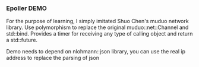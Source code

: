 ### Epoller DEMO
For the purpose of learning, I simply imitated Shuo Chen's muduo network library.
Use polymorphism to replace the original muduo::net::Channel and std::bind.
Provides a timer for receiving any type of calling object and return a std::future.

Demo needs to depend on nlohmann::json library, you can use the real ip address to replace the parsing of json
